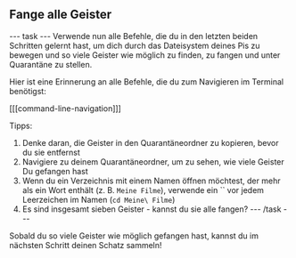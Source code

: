 ## Fange alle Geister

\--- task \--- Verwende nun alle Befehle, die du in den letzten beiden Schritten gelernt hast, um dich durch das Dateisystem deines Pis zu bewegen und so viele Geister wie möglich zu finden, zu fangen und unter Quarantäne zu stellen.

Hier ist eine Erinnerung an alle Befehle, die du zum Navigieren im Terminal benötigst:

[[[command-line-navigation]]]

Tipps:

1. Denke daran, die Geister in den Quarantäneordner zu kopieren, bevor du sie entfernst
2. Navigiere zu deinem Quarantäneordner, um zu sehen, wie viele Geister Du gefangen hast
3. Wenn du ein Verzeichnis mit einem Namen öffnen möchtest, der mehr als ein Wort enthält (z. B. `Meine Filme`), verwende ein `` vor jedem Leerzeichen im Namen (`cd Meine\ Filme`)
4. Es sind insgesamt sieben Geister - kannst du sie alle fangen? \--- /task \---

Sobald du so viele Geister wie möglich gefangen hast, kannst du im nächsten Schritt deinen Schatz sammeln!